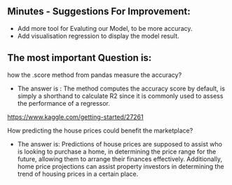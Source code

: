 
## Minutes - Suggestions For Improvement: 

* Add more tool for Evaluting our Model, to be more accuracy.
* Add visualisation regression to display the model result. 


## The most important Question is:
how the .score method from pandas measure the accuracy?
* The answer is : 
The method computes the accuracy score by default, is simply a shorthand to calculate R2 since it is commonly used to assess the performance of a regressor.



https://www.kaggle.com/getting-started/27261

How predicting the house prices could benefit the marketplace?
* The answer is: Predictions of house prices are supposed to assist who is looking to purchase a home, in determining the price range for the future, allowing them to arrange their finances effectively. Additionally, home price projections can assist property investors in determining the trend of housing prices in a certain place.
